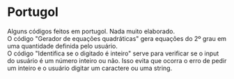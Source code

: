 # Portugol
Alguns códigos feitos em portugol. Nada muito elaborado.</br>
O código "Gerador de equações quadráticas" gera equações do 2º grau em uma quantidade definida pelo usuário.</br>
O código "Identifica se o digitado é inteiro" serve para verificar se o input do usuário é um número inteiro ou não. Isso evita que ocorra o erro de pedir
um inteiro e o usuário digitar um caractere ou uma string.
